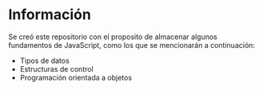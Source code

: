 # Información

Se creó este repositorio con el proposito de almacenar algunos fundamentos de JavaScript, como los que se mencionarán a continuación:

- Tipos de datos
- Estructuras de control
- Programación orientada a objetos